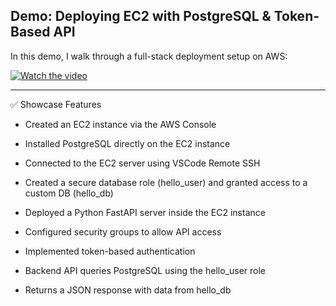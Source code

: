  ## Demo: Deploying EC2 with PostgreSQL & Token-Based API
In this demo, I walk through a full-stack deployment setup on AWS:



[![Watch the video](https://img.youtube.com/vi/_CSsxp-cTyY/0.jpg)](https://www.youtube.com/watch?v=_CSsxp-cTyY)


-----



✅ Showcase Features
- Created an EC2 instance via the AWS Console

- Installed PostgreSQL directly on the EC2 instance

- Connected to the EC2 server using VSCode Remote SSH

- Created a secure database role (hello_user) and granted access to a custom DB (hello_db)

- Deployed a Python FastAPI server inside the EC2 instance

- Configured security groups to allow API access

- Implemented token-based authentication

- Backend API queries PostgreSQL using the hello_user role

- Returns a JSON response with data from hello_db
